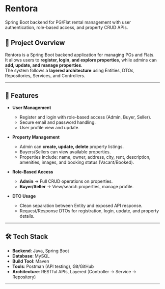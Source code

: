 # Rentora
Spring Boot backend for PG/Flat rental management with user authentication, role-based access, and property CRUD APIs.

## 📌 Project Overview
Rentora is a Spring Boot backend application for managing PGs and Flats.  
It allows users to **register, login, and explore properties**, while admins can **add, update, and manage properties**.  
The system follows a **layered architecture** using Entities, DTOs, Repositories, Services, and Controllers.

---

## 🚀 Features
- **User Management**
  - Register and login with role-based access (Admin, Buyer, Seller).
  - Secure email and password handling.
  - User profile view and update.

- **Property Management**
  - Admin can **create, update, delete** property listings.
  - Buyers/Sellers can view available properties.
  - Properties include: name, owner, address, city, rent, description, amenities, images, and booking status (Vacant/Booked).

- **Role-Based Access**
  - **Admin** → Full CRUD operations on properties.
  - **Buyer/Seller** → View/search properties, manage profile.

- **DTO Usage**
  - Clean separation between Entity and exposed API response.
  - Request/Response DTOs for registration, login, update, and property details.

---

## 🛠️ Tech Stack
- **Backend**: Java, Spring Boot
- **Database**: MySQL
- **Build Tool**: Maven
- **Tools**: Postman (API testing), Git/GitHub
- **Architecture**: RESTful APIs, Layered (Controller → Service → Repository)

---
